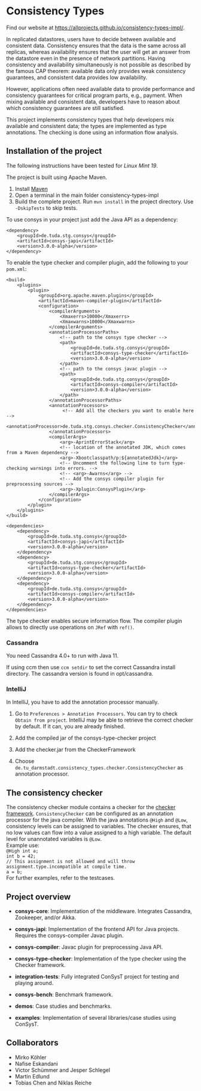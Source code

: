 # Consistency Types

Find our website at https://allprojects.github.io/consistency-types-impl/.

In replicated datastores, users have to decide between available and consistent data.
Consistency ensures that the data is the same across all replicas, whereas availability
ensures that the user will get an answer from the datastore even in the presence of
network partitions. Having consistency and availability simultaneously is not possible
as described by the famous CAP theorem: available data only provides weak consistency guarantees, and
consistent data provides low availability.

However, applications often need available data to provide performance and consistency guarantees
for critical program parts, e.g., payment. When mixing available and consistent data, developers
have to reason about which consistency guarantees are still satisfied.  

This project implements consistency types that help developers mix available and consistent data;
the types are implemented as type annotations.
The checking is done using an information flow analysis.


## Installation of the project

The following instructions have been tested for *Linux Mint 19*.

 The project is built using Apache Maven.

1. Install [Maven](https://maven.apache.org)
2. Open a terminal in the main folder consistency-types-impl
3. Build the complete project. Run `mvn install` in the project directory. Use `-DskipTests` to skip tests.

To use consys in your project just add the Java API as a dependency:

    <dependency>
        <groupId>de.tuda.stg.consys</groupId>
        <artifactId>consys-japi</artifactId>
        <version>3.0.0-alpha</version>
    </dependency>
 


To enable the type checker and compiler plugin, add the following to your `pom.xml`:

    <build>
        <plugins>
            <plugin>
                <groupId>org.apache.maven.plugins</groupId>
                <artifactId>maven-compiler-plugin</artifactId>
                <configuration>
                    <compilerArguments>
                        <Xmaxerrs>10000</Xmaxerrs>
                        <Xmaxwarns>10000</Xmaxwarns>
                    </compilerArguments>
                    <annotationProcessorPaths>
                        <!-- path to the consys type checker -->
                        <path>
                            <groupId>de.tuda.stg.consys</groupId>
                            <artifactId>consys-type-checker</artifactId>
                            <version>3.0.0-alpha</version>
                        </path>
                        <!-- path to the consys javac plugin -->
                        <path>
                            <groupId>de.tuda.stg.consys</groupId>
                            <artifactId>consys-compiler</artifactId>
                            <version>3.0.0-alpha</version>
                        </path>
                    </annotationProcessorPaths>
                    <annotationProcessors>
                         <!-- Add all the checkers you want to enable here -->
                         <annotationProcessor>de.tuda.stg.consys.checker.ConsistencyChecker</annotationProcessor>
                    </annotationProcessors>
                    <compilerArgs>
                        <arg>-AprintErrorStack</arg>
                        <!-- location of the annotated JDK, which comes from a Maven dependency -->
                        <arg>-Xbootclasspath/p:${annotatedJdk}</arg>
                        <!-- Uncomment the following line to turn type-checking warnings into errors. -->
                        <!-- <arg>-Awarns</arg> -->
                        <!-- Add the consys compiler plugin for preprocessing sources -->
                        <arg>-Xplugin:ConsysPlugin</arg>
                    </compilerArgs>
                </configuration>
            </plugin>
        </plugins>
    </build>

    <dependencies>
        <dependency>
            <groupId>de.tuda.stg.consys</groupId>
            <artifactId>consys-japi</artifactId>
            <version>3.0.0-alpha</version>
        </dependency>
        <dependency>
            <groupId>de.tuda.stg.consys</groupId>
            <artifactId>consys-type-checker</artifactId>
            <version>3.0.0-alpha</version>
        </dependency>
        <dependency>
            <groupId>de.tuda.stg.consys</groupId>
            <artifactId>consys-compiler</artifactId>
            <version>3.0.0-alpha</version>
        </dependency>
    </dependencies>

The type checker enables secure information flow. The compiler plugin allows to directly use operations on `JRef`
with `ref()`.


### Cassandra

You need Cassandra 4.0+ to run with Java 11.

If using ccm then use `ccm setdir` to set the correct Cassandra install directory. 
The cassandra version is found in opt/cassandra.




### IntelliJ

In IntelliJ, you have to add the annotation processor manually.

1. Go to `Preferences > Annotation Processors`. You can try to check `Obtain from project`.
IntelliJ may be able to retrieve the correct checker by default. If it can, you are already finished.

2. Add the compiled jar of the consys-type-checker project

3. Add the checker.jar from the CheckerFramework

4. Choose `de.tu_darmstadt.consistency_types.checker.ConsistencyChecker` as annotation processor.  


## The consistency checker
The consistency checker module contains a checker for the [checker framework](https://checkerframework.org/). `ConsistencyChecker` can be configured as an annotation processor for the java compiler. With the java annotations `@High` and `@Low`, consistency levels can be assigned to variables. The checker ensures, that no low values can flow into a value assigned to a high variable. The default level for unannotated variables is `@Low`.  
Example use:  
`@High int a;`  
`int b = 42;`  
`// This assignment is not allowed and will throw assignment.type.incompatible at compile time.`  
`a = b;`  
For further examples, refer to the testcases.


## Project overview

* **consys-core**: Implementation of the middleware. Integrates Cassandra, Zookeeper, and/or Akka.
  
* **consys-japi**: Implementation of the frontend API for Java projects. Requires the consys-compiler Javac plugin.

* **consys-compiler**: Javac plugin for preprocessing Java API.

* **consys-type-checker**: Implementation of the type checker using the 
Checker framework.

* **integration-tests**: Fully integrated ConSysT project for testing and playing around.

* **consys-bench**: Benchmark framework.

* **demos**: Case studies and benchmarks.

* **examples**: Implementation of several libraries/case studies using ConSysT.



## Collaborators

* Mirko Köhler
* Nafise Eskandani
* Victor Schümmer and Jesper Schlegel
* Martin Edlund
* Tobias Chen and Niklas Reiche
